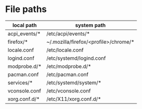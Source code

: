 # File paths

| local path    | system path                             |
| ---           | ---                                     |
| acpi_events/* | /etc/acpi/events/*                      |
| firefox/*     | ~/.mozilla/firefox/\<profile\>/chrome/* |
| locale.conf   | /etc/locale.conf                        |
| logind.conf   | /etc/systemd/logind.conf                |
| modprobe.d/*  | /etc/modprobe.d/*                       |
| pacman.conf   | /etc/pacman.conf                        |
| services/*    | /etc/systemd/system/*                   |
| vconsole.conf | /etc/vconsole.conf                      |
| xorg.conf.d/* | /etc/X11/xorg.conf.d/*                  |
